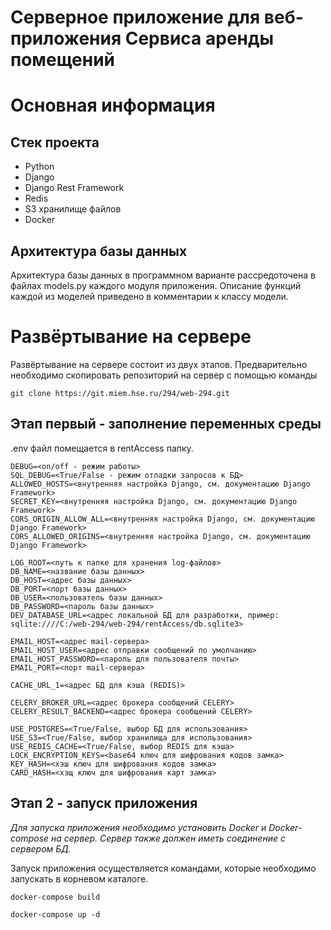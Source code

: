 # Серверное приложение для веб-приложения Сервиса аренды помещений 

# Основная информация
## Стек проекта
- Python
- Django
- Django Rest Framework
- Redis
- S3 хранилище файлов
- Docker

## Архитектура базы данных
Архитектура базы данных в программном варианте рассредоточена в файлах models.py каждого модуля приложения.
Описание функций каждой из моделей приведено в комментарии к классу модели.

# Развёртывание на сервере
Развёртывание на сервере состоит из двух этапов.
Предварительно необходимо скопировать репозиторий на сервер с помощью команды 
```
git clone https://git.miem.hse.ru/294/web-294.git
```
## Этап первый - заполнение переменных среды
.env файл помещается в rentAccess папку.

```
DEBUG=<on/off - режим работы>
SQL_DEBUG=<True/False - режим отладки запросов к БД>
ALLOWED_HOSTS=<внутренняя настройка Django, см. документацию Django Framework>
SECRET_KEY=<внутренняя настройка Django, см. документацию Django Framework>
CORS_ORIGIN_ALLOW_ALL=<внутренняя настройка Django, см. документацию Django Framework>
CORS_ALLOWED_ORIGINS=<внутренняя настройка Django, см. документацию Django Framework>

LOG_ROOT=<путь к папке для хранения log-файлов>
DB_NAME=<название базы данных>
DB_HOST=<адрес базы данных>
DB_PORT=<порт базы данных>
DB_USER=<пользователь базы данных>
DB_PASSWORD=<пароль базы данных>
DEV_DATABASE_URL=<адрес локальной БД для разработки, пример: sqlite:////C:/web-294/web-294/rentAccess/db.sqlite3> 

EMAIL_HOST=<адрес mail-сервера>
EMAIL_HOST_USER=<адрес отправки сообщений по умолчанию>
EMAIL_HOST_PASSWORD=<пароль для пользователя почты>
EMAIL_PORT=<порт mail-сервера>

CACHE_URL_1=<адрес БД для кэша (REDIS)>

CELERY_BROKER_URL=<адрес брокера сообщений CELERY>
CELERY_RESULT_BACKEND=<адрес брокера сообщений CELERY>

USE_POSTGRES=<True/False, выбор БД для использования>
USE_S3=<True/False, выбор хранилища для использования>
USE_REDIS_CACHE=<True/False, выбор REDIS для кэша>
LOCK_ENCRYPTION_KEYS=<base64 ключ для шифрования кодов замка>
KEY_HASH=<хэш ключ для шифрования кодов замка>
CARD_HASH=<хэщ ключ для шифрования карт замка>
```
## Этап 2 - запуск приложения
*Для запуска приложения необходимо установить Docker и Docker-compose на сервер. 
Сервер также должен иметь соединение с сервером БД.*

Запуск приложения осуществляется командами, которые необходимо запускать в корневом каталоге.
```
docker-compose build

docker-compose up -d
```
